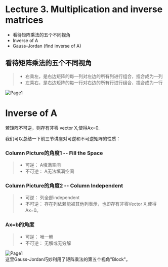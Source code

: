# Lecture 3. Multiplication and inverse matrices
* 看待矩阵乘法的五个不同视角
* Inverse of A
* Gauss-Jordan (find inverse of A)


## 看待矩阵乘法的五个不同视角
> * 右乘左，是右边矩阵的每一列对左边的所有列进行组合，捏合成为一列
> * 左乘右，是右边矩阵的每一行对右边的所有行进行组合，捏合成为一行  

![Page1](https://github.com/zhukuixi/RainyNight/blob/master/LinearAlgebra/Images/L3_1.jpg) 

# Inverse of A
若矩阵不可逆，则存有非零 vector X,使得Ax=0.  

我们可以总结一下前三节讲座对可逆和不可逆矩阵的性质：

### Column Picture的角度1  -- Fill the Space                
> * 可逆：    A填满空间 
> * 不可逆：  A无法填满空间

### Column Picture的角度2 -- Column Independent
> * 可逆：    列全部independent
> * 不可逆：  存在列依赖能被其他列表示，也即存有非零Vector X,使得Ax=0。
> 
### Ax=b的角度                
> * 可逆：   唯一解 
> * 不可逆：  无解或无穷解

![Page1](https://github.com/zhukuixi/RainyNight/blob/master/LinearAlgebra/Images/L3_2.jpg)  
这里Gauss-Jordan巧妙利用了矩阵乘法的第五个视角"Block"。


 












